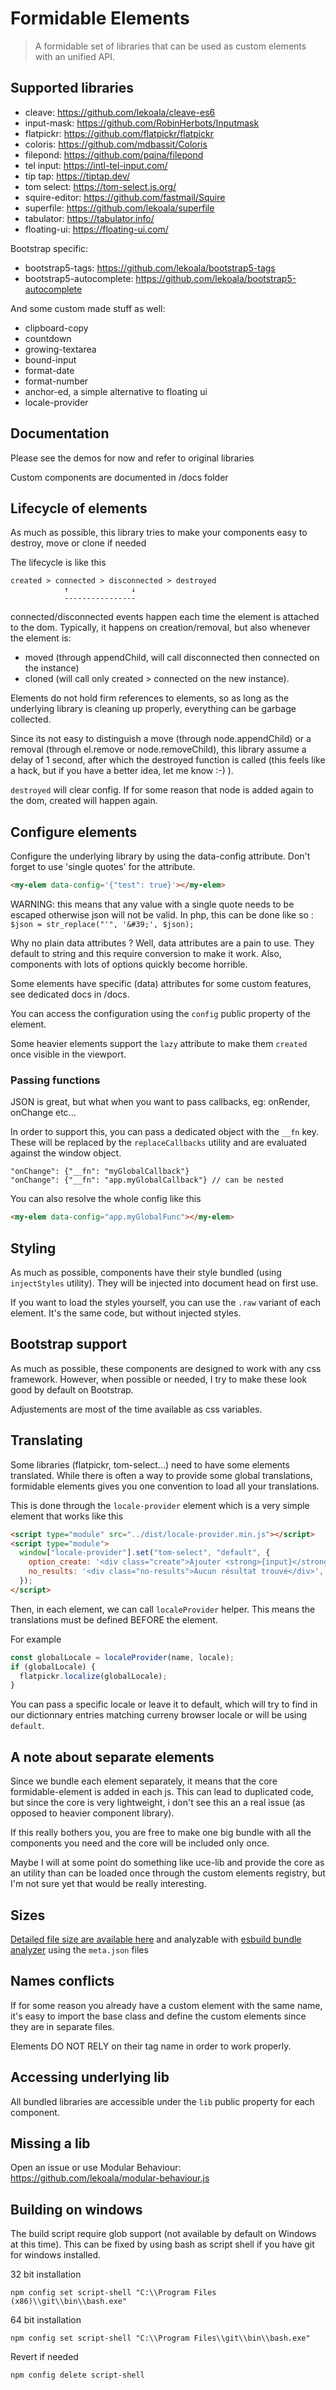 # Formidable Elements

> A formidable set of libraries that can be used as custom elements with an unified API.

## Supported libraries

- cleave: https://github.com/lekoala/cleave-es6
- input-mask: https://github.com/RobinHerbots/Inputmask
- flatpickr: https://github.com/flatpickr/flatpickr
- coloris: https://github.com/mdbassit/Coloris
- filepond: https://github.com/pqina/filepond
- tel input: https://intl-tel-input.com/
- tip tap: https://tiptap.dev/
- tom select: https://tom-select.js.org/
- squire-editor: https://github.com/fastmail/Squire
- superfile: https://github.com/lekoala/superfile
- tabulator: https://tabulator.info/
- floating-ui: https://floating-ui.com/

Bootstrap specific:

- bootstrap5-tags: https://github.com/lekoala/bootstrap5-tags
- bootstrap5-autocomplete: https://github.com/lekoala/bootstrap5-autocomplete

And some custom made stuff as well:

- clipboard-copy
- countdown
- growing-textarea
- bound-input
- format-date
- format-number
- anchor-ed, a simple alternative to floating ui
- locale-provider

## Documentation

Please see the demos for now and refer to original libraries

Custom components are documented in /docs folder

## Lifecycle of elements

As much as possible, this library tries to make your components easy to destroy, move or clone if needed

The lifecycle is like this

    created > connected > disconnected > destroyed
                ↑              ↓
                ----------------

connected/disconnected events happen each time the element is attached to the dom.
Typically, it happens on creation/removal, but also whenever the element is:

- moved (through appendChild, will call disconnected then connected on the instance)
- cloned (will call only created > connected on the new instance).

Elements do not hold firm references to elements, so as long as the underlying library is cleaning up
properly, everything can be garbage collected.

Since its not easy to distinguish a move (through node.appendChild) or a removal (through el.remove or
node.removeChild), this library assume a delay of 1 second, after which the destroyed function is called
(this feels like a hack, but if you have a better idea, let me know :-) ).

`destroyed` will clear config. If for some reason that node is added again to the dom, created will happen again.

## Configure elements

Configure the underlying library by using the data-config attribute. Don't forget to use 'single quotes'
for the attribute.

```html
<my-elem data-config='{"test": true}'></my-elem>
```

WARNING: this means that any value with a single quote needs to be escaped otherwise json will not be valid.
In php, this can be done like so : `$json = str_replace("'", '&#39;', $json);`

Why no plain data attributes ? Well, data attributes are a pain to use. They default to string and this
require conversion to make it work. Also, components with lots of options quickly become horrible.

Some elements have specific (data) attributes for some custom features, see dedicated docs in /docs.

You can access the configuration using the `config` public property of the element.

Some heavier elements support the `lazy` attribute to make them `created` once visible in the viewport.

### Passing functions

JSON is great, but what when you want to pass callbacks, eg: onRender, onChange etc...

In order to support this, you can pass a dedicated object with the `__fn` key.
These will be replaced by the `replaceCallbacks` utility and are evaluated against the window object.

    "onChange": {"__fn": "myGlobalCallback"}
    "onChange": {"__fn": "app.myGlobalCallback"} // can be nested

You can also resolve the whole config like this

```html
<my-elem data-config="app.myGlobalFunc"></my-elem>
```

## Styling

As much as possible, components have their style bundled (using `injectStyles` utility). They will be injected into document head
on first use.

If you want to load the styles yourself, you can use the `.raw` variant of each element. It's the same code, but without injected styles.

## Bootstrap support

As much as possible, these components are designed to work with any css framework. However, when possible
or needed, I try to make these look good by default on Bootstrap.

Adjustements are most of the time available as css variables.

## Translating

Some libraries (flatpickr, tom-select...) need to have some elements translated. While there is often a way
to provide some global translations, formidable elements gives you one convention to load all your translations.

This is done through the `locale-provider` element which is a very simple element that works like this

```html
<script type="module" src="../dist/locale-provider.min.js"></script>
<script type="module">
  window["locale-provider"].set("tom-select", "default", {
    option_create: '<div class="create">Ajouter <strong>{input}</strong>&hellip;</div>',
    no_results: '<div class="no-results">Aucun résultat trouvé</div>',
  });
</script>
```

Then, in each element, we can call `localeProvider` helper. This means the translations
must be defined BEFORE the element.

For example

```js
const globalLocale = localeProvider(name, locale);
if (globalLocale) {
  flatpickr.localize(globalLocale);
}
```

You can pass a specific locale or leave it to default, which will try to find in our dictionnary entries
matching curreny browser locale or will be using `default`.

## A note about separate elements

Since we bundle each element separately, it means that the core formidable-element is added
in each js. This can lead to duplicated code, but since the core is very lightweight, i don't see this
an a real issue (as opposed to heavier component library).

If this really bothers you, you are free to make one big bundle with all the components you need
and the core will be included only once.

Maybe I will at some point do something like uce-lib and provide the core as an utility than can be
loaded once through the custom elements registry, but I'm not sure yet that would be really interesting.

## Sizes

[Detailed file size are available here](./docs/filesize.md)
and analyzable with [esbuild bundle analyzer](https://esbuild.github.io/analyze/) using the `meta.json` files

## Names conflicts

If for some reason you already have a custom element with the same name, it's easy to import the base class
and define the custom elements since they are in separate files.

Elements DO NOT RELY on their tag name in order to work properly.

## Accessing underlying lib

All bundled libraries are accessible under the `lib` public property for each component.

## Missing a lib

Open an issue or use Modular Behaviour: https://github.com/lekoala/modular-behaviour.js

## Building on windows

The build script require glob support (not available by default on Windows at this time).
This can be fixed by using bash as script shell if you have git for windows installed.

32 bit installation

    npm config set script-shell "C:\\Program Files (x86)\\git\\bin\\bash.exe"

64 bit installation

    npm config set script-shell "C:\\Program Files\\git\\bin\\bash.exe"

Revert if needed

    npm config delete script-shell
